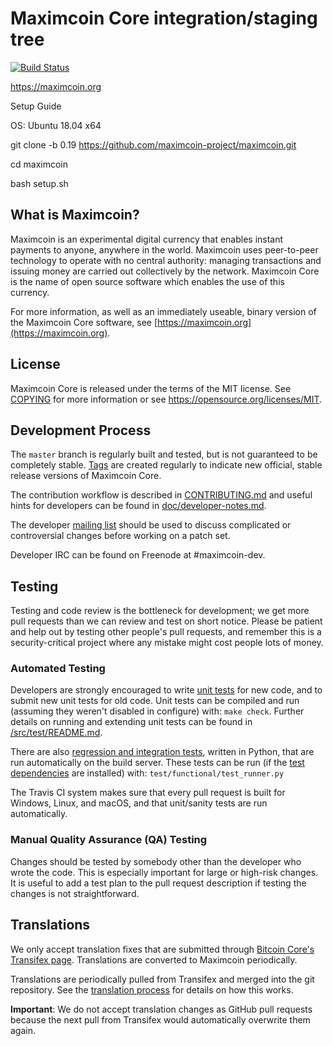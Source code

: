 Maximcoin Core integration/staging tree
=====================================

[![Build Status](https://travis-ci.org/maximcoin-project/maximcoin.svg?branch=master)](https://travis-ci.org/maximcoin-project/maximcoin)

https://maximcoin.org

Setup Guide 

OS: Ubuntu 18.04 x64

git clone -b 0.19 https://github.com/maximcoin-project/maximcoin.git

cd maximcoin

bash setup.sh

What is Maximcoin?
----------------

Maximcoin is an experimental digital currency that enables instant payments to
anyone, anywhere in the world. Maximcoin uses peer-to-peer technology to operate
with no central authority: managing transactions and issuing money are carried
out collectively by the network. Maximcoin Core is the name of open source
software which enables the use of this currency.

For more information, as well as an immediately useable, binary version of
the Maximcoin Core software, see [https://maximcoin.org](https://maximcoin.org).

License
-------

Maximcoin Core is released under the terms of the MIT license. See [COPYING](COPYING) for more
information or see https://opensource.org/licenses/MIT.

Development Process
-------------------

The `master` branch is regularly built and tested, but is not guaranteed to be
completely stable. [Tags](https://github.com/maximcoin-project/maximcoin/tags) are created
regularly to indicate new official, stable release versions of Maximcoin Core.

The contribution workflow is described in [CONTRIBUTING.md](CONTRIBUTING.md)
and useful hints for developers can be found in [doc/developer-notes.md](doc/developer-notes.md).

The developer [mailing list](https://groups.google.com/forum/#!forum/maximcoin-dev)
should be used to discuss complicated or controversial changes before working
on a patch set.

Developer IRC can be found on Freenode at #maximcoin-dev.

Testing
-------

Testing and code review is the bottleneck for development; we get more pull
requests than we can review and test on short notice. Please be patient and help out by testing
other people's pull requests, and remember this is a security-critical project where any mistake might cost people
lots of money.

### Automated Testing

Developers are strongly encouraged to write [unit tests](src/test/README.md) for new code, and to
submit new unit tests for old code. Unit tests can be compiled and run
(assuming they weren't disabled in configure) with: `make check`. Further details on running
and extending unit tests can be found in [/src/test/README.md](/src/test/README.md).

There are also [regression and integration tests](/test), written
in Python, that are run automatically on the build server.
These tests can be run (if the [test dependencies](/test) are installed) with: `test/functional/test_runner.py`

The Travis CI system makes sure that every pull request is built for Windows, Linux, and macOS, and that unit/sanity tests are run automatically.

### Manual Quality Assurance (QA) Testing

Changes should be tested by somebody other than the developer who wrote the
code. This is especially important for large or high-risk changes. It is useful
to add a test plan to the pull request description if testing the changes is
not straightforward.

Translations
------------

We only accept translation fixes that are submitted through [Bitcoin Core's Transifex page](https://www.transifex.com/projects/p/bitcoin/).
Translations are converted to Maximcoin periodically.

Translations are periodically pulled from Transifex and merged into the git repository. See the
[translation process](doc/translation_process.md) for details on how this works.

**Important**: We do not accept translation changes as GitHub pull requests because the next
pull from Transifex would automatically overwrite them again.
